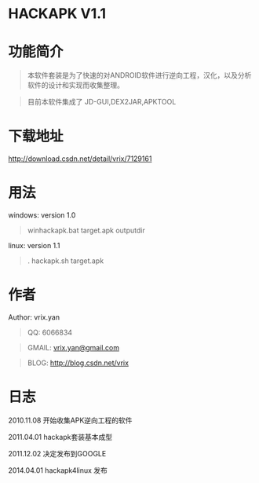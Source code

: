 # HACKAPK  V1.1 #


# 功能简介 #

> 本软件套装是为了快速的对ANDROID软件进行逆向工程，汉化，以及分析软件的设计和实现而收集整理。

> 目前本软件集成了 JD-GUI,DEX2JAR,APKTOOL

# 下载地址 #

http://download.csdn.net/detail/vrix/7129161

# 用法 #

windows: version 1.0

> winhackapk.bat target.apk outputdir

linux:  version 1.1

> . hackapk.sh  target.apk


# 作者 #
Author: vrix.yan

> QQ: 6066834

> GMAIL: vrix.yan@gmail.com

> BLOG: http://blog.csdn.net/vrix


# 日志 #

2010.11.08  开始收集APK逆向工程的软件

2011.04.01  hackapk套装基本成型

2011.12.02  决定发布到GOOGLE

2014.04.01  hackapk4linux 发布